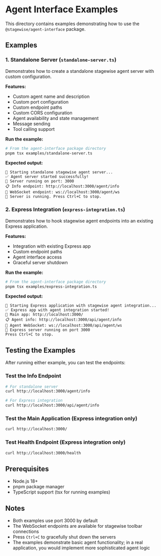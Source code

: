 # Agent Interface Examples

This directory contains examples demonstrating how to use the `@stagewise/agent-interface` package.

## Examples

### 1. Standalone Server (`standalone-server.ts`)

Demonstrates how to create a standalone stagewise agent server with custom configuration.

**Features:**

- Custom agent name and description
- Custom port configuration
- Custom endpoint paths
- Custom CORS configuration
- Agent availability and state management
- Message sending
- Tool calling support

**Run the example:**

```bash
# From the agent-interface package directory
pnpm tsx examples/standalone-server.ts
```

**Expected output:**

```
🚀 Starting standalone stagewise agent server...
✅ Agent server started successfully!
📍 Server running on port: 3000
📋 Info endpoint: http://localhost:3000/agent/info
🔌 WebSocket endpoint: ws://localhost:3000/agent/ws
🔄 Server is running. Press Ctrl+C to stop.
```

### 2. Express Integration (`express-integration.ts`)

Demonstrates how to hook stagewise agent endpoints into an existing Express application.

**Features:**

- Integration with existing Express app
- Custom endpoint paths
- Agent interface access
- Graceful server shutdown

**Run the example:**

```bash
# From the agent-interface package directory
pnpm tsx examples/express-integration.ts
```

**Expected output:**

```
🚀 Starting Express application with stagewise agent integration...
✅ Express app with agent integration started!
📍 Main app: http://localhost:3000/
📋 Agent info: http://localhost:3000/api/agent/info
🔌 Agent WebSocket: ws://localhost:3000/api/agent/ws
🔄 Express server running on port 3000
Press Ctrl+C to stop.
```

## Testing the Examples

After running either example, you can test the endpoints:

### Test the Info Endpoint

```bash
# For standalone server
curl http://localhost:3000/agent/info

# For Express integration
curl http://localhost:3000/api/agent/info
```

### Test the Main Application (Express integration only)

```bash
curl http://localhost:3000/
```

### Test Health Endpoint (Express integration only)

```bash
curl http://localhost:3000/health
```

## Prerequisites

- Node.js 18+
- pnpm package manager
- TypeScript support (tsx for running examples)

## Notes

- Both examples use port 3000 by default
- The WebSocket endpoints are available for stagewise toolbar connections
- Press `Ctrl+C` to gracefully shut down the servers
- The examples demonstrate basic agent functionality; in a real application, you would implement more sophisticated agent logic

